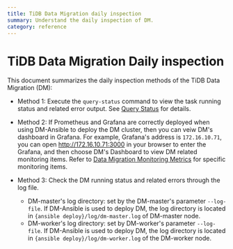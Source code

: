```yaml
---
title: TiDB Data Migration daily inspection
summary: Understand the daily inspection of DM.
category: reference
---
```


# TiDB Data Migration Daily inspection

This document summarizes the daily inspection methods of the TiDB Data Migration (DM):

+ Method 1: Execute the `query-status` command to view the task running status and related error output. See [Query Status](query-status.md) for details.

+ Method 2: If Prometheus and Grafana are correctly deployed when using DM-Ansible to deploy the DM cluster, then you can veiw DM's dashboard in Grafana. For example, Grafana's address is `172.16.10.71`, you can open <http://172.16.10.71:3000> in your browser to enter the Grafana, and then choose DM's Dashboard to view DM related monitoring items. Refer to [Data Migration Monitoring Metrics](monitor-a-dm-cluster.md) for specific monitoring items.

+ Method 3: Check the DM running status and related errors through the log file.

    - DM-master's log directory: set by the DM-master's parameter `--log-file`. If DM-Ansible is used to deploy DM, the log directory is located in `{ansible deploy}/log/dm-master.log` of DM-master node.
    - DM-worker's log directory: set by DM-worker's parameter `--log-file`. If DM-Ansible is used to deploy DM, the log directory is located in `{ansible deploy}/log/dm-worker.log` of the DM-worker node.

